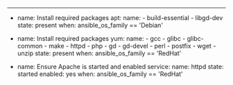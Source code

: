 ---
- name: Install required packages
  apt:
    name:
      - build-essential
      - libgd-dev
    state: present
  when: ansible_os_family == 'Debian'

- name: Install required packages
  yum:
    name:
      - gcc
      - glibc
      - glibc-common
      - make
      - httpd
      - php
      - gd
      - gd-devel
      - perl
      - postfix
      - wget
      - unzip
    state: present
  when: ansible_os_family == 'RedHat'

- name: Ensure Apache is started and enabled
  service:
    name: httpd
    state: started
    enabled: yes
  when: ansible_os_family == 'RedHat'
